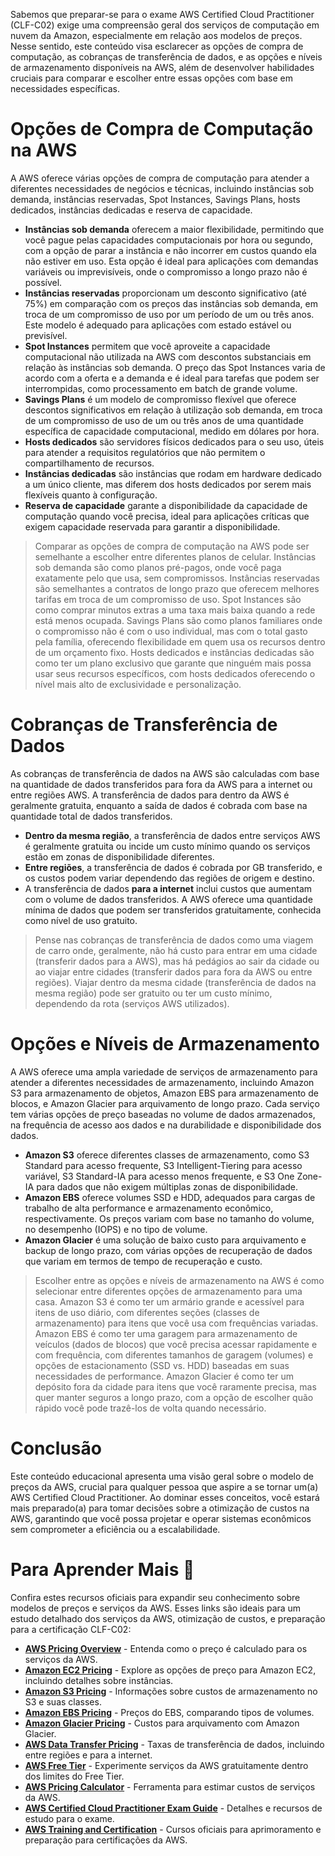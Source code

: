 Sabemos que preparar-se para o exame AWS Certified Cloud Practitioner (CLF-C02) exige uma compreensão geral dos serviços de computação em nuvem da Amazon, especialmente em relação aos modelos de preços. Nesse sentido, este conteúdo visa esclarecer as opções de compra de computação, as cobranças de transferência de dados, e as opções e níveis de armazenamento disponíveis na AWS, além de desenvolver habilidades cruciais para comparar e escolher entre essas opções com base em necessidades específicas.

# Opções de Compra de Computação na AWS

A AWS oferece várias opções de compra de computação para atender a diferentes necessidades de negócios e técnicas, incluindo instâncias sob demanda, instâncias reservadas, Spot Instances, Savings Plans, hosts dedicados, instâncias dedicadas e reserva de capacidade.

- **Instâncias sob demanda** oferecem a maior flexibilidade, permitindo que você pague pelas capacidades computacionais por hora ou segundo, com a opção de parar a instância e não incorrer em custos quando ela não estiver em uso. Esta opção é ideal para aplicações com demandas variáveis ou imprevisíveis, onde o compromisso a longo prazo não é possível.
- **Instâncias reservadas** proporcionam um desconto significativo (até 75%) em comparação com os preços das instâncias sob demanda, em troca de um compromisso de uso por um período de um ou três anos. Este modelo é adequado para aplicações com estado estável ou previsível.
- **Spot Instances** permitem que você aproveite a capacidade computacional não utilizada na AWS com descontos substanciais em relação às instâncias sob demanda. O preço das Spot Instances varia de acordo com a oferta e a demanda e é ideal para tarefas que podem ser interrompidas, como processamento em batch de grande volume.
- **Savings Plans** é um modelo de compromisso flexível que oferece descontos significativos em relação à utilização sob demanda, em troca de um compromisso de uso de um ou três anos de uma quantidade específica de capacidade computacional, medido em dólares por hora.
- **Hosts dedicados** são servidores físicos dedicados para o seu uso, úteis para atender a requisitos regulatórios que não permitem o compartilhamento de recursos. 
- **Instâncias dedicadas** são instâncias que rodam em hardware dedicado a um único cliente, mas diferem dos hosts dedicados por serem mais flexíveis quanto à configuração.
- **Reserva de capacidade** garante a disponibilidade da capacidade de computação quando você precisa, ideal para aplicações críticas que exigem capacidade reservada para garantir a disponibilidade.

> Comparar as opções de compra de computação na AWS pode ser semelhante a escolher entre diferentes planos de celular. Instâncias sob demanda são como planos pré-pagos, onde você paga exatamente pelo que usa, sem compromissos. Instâncias reservadas são semelhantes a contratos de longo prazo que oferecem melhores tarifas em troca de um compromisso de uso. Spot Instances são como comprar minutos extras a uma taxa mais baixa quando a rede está menos ocupada. Savings Plans são como planos familiares onde o compromisso não é com o uso individual, mas com o total gasto pela família, oferecendo flexibilidade em quem usa os recursos dentro de um orçamento fixo. Hosts dedicados e instâncias dedicadas são como ter um plano exclusivo que garante que ninguém mais possa usar seus recursos específicos, com hosts dedicados oferecendo o nível mais alto de exclusividade e personalização.

# Cobranças de Transferência de Dados

As cobranças de transferência de dados na AWS são calculadas com base na quantidade de dados transferidos para fora da AWS para a internet ou entre regiões AWS. A transferência de dados para dentro da AWS é geralmente gratuita, enquanto a saída de dados é cobrada com base na quantidade total de dados transferidos.

- **Dentro da mesma região**, a transferência de dados entre serviços AWS é geralmente gratuita ou incide um custo mínimo quando os serviços estão em zonas de disponibilidade diferentes. 
- **Entre regiões**, a transferência de dados é cobrada por GB transferido, e os custos podem variar dependendo das regiões de origem e destino.
- A transferência de dados **para a internet** inclui custos que aumentam com o volume de dados transferidos. A AWS oferece uma quantidade mínima de dados que podem ser transferidos gratuitamente, conhecida como nível de uso gratuito.

> Pense nas cobranças de transferência de dados como uma viagem de carro onde, geralmente, não há custo para entrar em uma cidade (transferir dados para a AWS), mas há pedágios ao sair da cidade ou ao viajar entre cidades (transferir dados para fora da AWS ou entre regiões). Viajar dentro da mesma cidade (transferência de dados na mesma região) pode ser gratuito ou ter um custo mínimo, dependendo da rota (serviços AWS utilizados).

# Opções e Níveis de Armazenamento

A AWS oferece uma ampla variedade de serviços de armazenamento para atender a diferentes necessidades de armazenamento, incluindo Amazon S3 para armazenamento de objetos, Amazon EBS para armazenamento de blocos, e Amazon Glacier para arquivamento de longo prazo. Cada serviço tem várias opções de preço baseadas no volume de dados armazenados, na frequência de acesso aos dados e na durabilidade e disponibilidade dos dados.

- **Amazon S3** oferece diferentes classes de armazenamento, como S3 Standard para acesso frequente, S3 Intelligent-Tiering para acesso variável, S3 Standard-IA para acesso menos frequente, e S3 One Zone-IA para dados que não exigem múltiplas zonas de disponibilidade.
- **Amazon EBS** oferece volumes SSD e HDD, adequados para cargas de trabalho de alta performance e armazenamento econômico, respectivamente. Os preços variam com base no tamanho do volume, no desempenho (IOPS) e no tipo de volume.
- **Amazon Glacier** é uma solução de baixo custo para arquivamento e backup de longo prazo, com várias opções de recuperação de dados que variam em termos de tempo de recuperação e custo.

> Escolher entre as opções e níveis de armazenamento na AWS é como selecionar entre diferentes opções de armazenamento para uma casa. Amazon S3 é como ter um armário grande e acessível para itens de uso diário, com diferentes seções (classes de armazenamento) para itens que você usa com frequências variadas. Amazon EBS é como ter uma garagem para armazenamento de veículos (dados de blocos) que você precisa acessar rapidamente e com frequência, com diferentes tamanhos de garagem (volumes) e opções de estacionamento (SSD vs. HDD) baseadas em suas necessidades de performance. Amazon Glacier é como ter um depósito fora da cidade para itens que você raramente precisa, mas quer manter seguros a longo prazo, com a opção de escolher quão rápido você pode trazê-los de volta quando necessário.

# Conclusão

Este conteúdo educacional apresenta uma visão geral sobre o modelo de preços da AWS, crucial para qualquer pessoa que aspire a se tornar um(a) AWS Certified Cloud Practitioner. Ao dominar esses conceitos, você estará mais preparado(a) para tomar decisões sobre a otimização de custos na AWS, garantindo que você possa projetar e operar sistemas econômicos sem comprometer a eficiência ou a escalabilidade.

# Para Aprender Mais 🚀

Confira estes recursos oficiais para expandir seu conhecimento sobre modelos de preços e serviços da AWS. Esses links são ideais para um estudo detalhado dos serviços da AWS, otimização de custos, e preparação para a certificação CLF-C02:

- [**AWS Pricing Overview**](https://aws.amazon.com/pricing/) - Entenda como o preço é calculado para os serviços da AWS.
- [**Amazon EC2 Pricing**](https://aws.amazon.com/ec2/pricing/) - Explore as opções de preço para Amazon EC2, incluindo detalhes sobre instâncias.
- [**Amazon S3 Pricing**](https://aws.amazon.com/s3/pricing/) - Informações sobre custos de armazenamento no S3 e suas classes.
- [**Amazon EBS Pricing**](https://aws.amazon.com/ebs/pricing/) - Preços do EBS, comparando tipos de volumes.
- [**Amazon Glacier Pricing**](https://aws.amazon.com/glacier/pricing/) - Custos para arquivamento com Amazon Glacier.
- [**AWS Data Transfer Pricing**](https://aws.amazon.com/ec2/pricing/on-demand/#Data_Transfer) - Taxas de transferência de dados, incluindo entre regiões e para a internet.
- [**AWS Free Tier**](https://aws.amazon.com/free/) - Experimente serviços da AWS gratuitamente dentro dos limites do Free Tier.
- [**AWS Pricing Calculator**](https://calculator.aws/#/) - Ferramenta para estimar custos de serviços da AWS.
- [**AWS Certified Cloud Practitioner Exam Guide**](https://aws.amazon.com/certification/certified-cloud-practitioner/) - Detalhes e recursos de estudo para o exame.
- [**AWS Training and Certification**](https://aws.amazon.com/training/) - Cursos oficiais para aprimoramento e preparação para certificações da AWS.